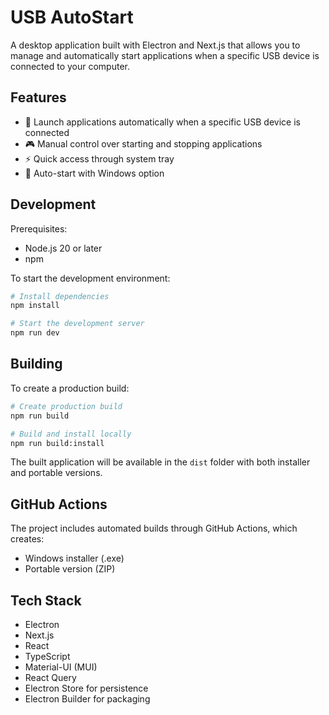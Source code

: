 # USB AutoStart

A desktop application built with Electron and Next.js that allows you to manage and automatically start applications when a specific USB device is connected to your computer.

## Features

- 🚀 Launch applications automatically when a specific USB device is connected
- 🎮 Manual control over starting and stopping applications
- ⚡ Quick access through system tray
- 🔄 Auto-start with Windows option

## Development

Prerequisites:
- Node.js 20 or later
- npm

To start the development environment:

```bash
# Install dependencies
npm install

# Start the development server
npm run dev
```

## Building

To create a production build:

```bash
# Create production build
npm run build

# Build and install locally
npm run build:install
```

The built application will be available in the `dist` folder with both installer and portable versions.

## GitHub Actions

The project includes automated builds through GitHub Actions, which creates:
- Windows installer (.exe)
- Portable version (ZIP)

## Tech Stack

- Electron
- Next.js
- React
- TypeScript
- Material-UI (MUI)
- React Query
- Electron Store for persistence
- Electron Builder for packaging
